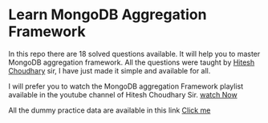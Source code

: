 # Learn MongoDB Aggregation Framework

In this repo there are 18 solved questions available. It will help you to master MongoDB aggregation framework. All the questions were taught by [Hitesh Choudhary](https://github.com/hiteshchoudhary) sir, I have just made it simple and available for all.

I will prefer you to watch the MongoDB aggregation Framework playlist available in the youtube channel of Hitesh Choudhary Sir. [watch Now](https://www.youtube.com/watch?v=SUZKhBvxW5c&list=PLRAV69dS1uWQ6CZCehxKy0rjkqhQ2Z88t)

All the dummy practice data are available in this link [Click me](https://gist.github.com/mohammad-1105/b61b89e0debbf7f2a2d0e750d0924e13)
